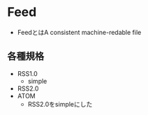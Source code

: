 # Feed

* FeedとはA consistent machine-redable file

## 各種規格

* RSS1.0
  * simple
* RSS2.0
* ATOM
  * RSS2.0をsimpleにした
